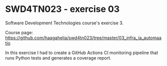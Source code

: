 # SWD4TN023 - exercise 03

Software Development Technologies course's exercise 3.

Course page: <https://github.com/haagahelia/swd4tn023/tree/master/03_infra_ja_automaatio>

In this exercise I had to create a GitHub Actions CI monitoring pipeline that runs Python tests and generates a coverage report.
